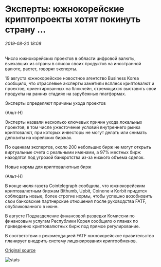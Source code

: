 # Эксперты: южнокорейские криптопроекты хотят покинуть страну ...

###### 2019-08-20 18:08

Число южнокорейских проектов в области цифровой валюты, выехавших из страны в список своих продуктов на иностранной валюте, растет, говорят эксперты.

19 августа южнокорейское новостное агентство Business Korea сообщило, что отраслевые эксперты заметили всплеск криптовалют и проектов, ориентированных на блокчейн, стремящихся выставить свои продукты на ранних стадиях на зарубежных платформах.

Эксперты определяют причины ухода проектов

(Альт-Н)

Эксперты назвали несколько ключевых причин ухода локальных проектов, в том числе ужесточение условий внутреннего рынка криптовалют, при которых инвесторы не могут делать или снимать депозиты на корейских биржах.

По оценкам экспертов, около 200 небольших бирж не могут открыть виртуальные счета с реальными именами, а 97% местных бирж находятся под угрозой банкротства из-за низкого объема сделок.

Новые нормы для криптовалютных бирж

(Альт-Н)

В конце июля газета Cointelegraph сообщила, что южнокорейским криптовалютным биржам Bithumb, Upbit, Coinone и Korbit придется соблюдать новые, более строгие нормы, чтобы успешно возобновить свои банковские партнерские отношения после руководства FATF, опубликованного в июне.

В августе Подразделение финансовой разведки Комиссии по финансовым услугам Республики Корея сообщило о планах по приведению криптовалютных бирж под прямое регулирование.

В соответствии с рекомендацией FATF южнокорейское правительство планирует внедрить систему лицензирования криптообменов.

[Original source](https://cointelegraph.com/news/experts-south-korean-crypto-projects-look)

![stats](https://c.statcounter.com/11760860/0/a89fa40b/1/ "stats")